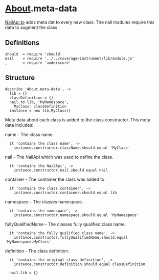 [glob]: https://npmjs.org/package/glob
[grunt-contrib-coffee]: https://github.com/gruntjs/grunt-contrib-coffee
[grunt-istanbul-coverage]: https://github.com/daniellmb/grunt-istanbul-coverage
[grunt-istanbul]: https://github.com/taichi/grunt-istanbul
[grunt-simple-mocha]: https://github.com/yaymukund/grunt-simple-mocha
[grunt]: http://gruntjs.com/
[mocha]: https://npmjs.org/package/mocha
[should]: https://github.com/visionmedia/should.js
[underscore]: http://underscorejs.org

[About]: ../About.coffee.md
[About.meta-data]: meta-data.coffee.md
[About.modules]: modules.coffee.md
[About.namespaces]: namespaces.coffee.md
[NailApi]: ../NailApi.coffee.md
[NailApi.lib]: ../NailApi/lib.coffee.md
[NailApi.modules]: ../NailApi/modules.coffee.md
[NailApi.parent]: ../NailApi/parent.coffee.md
[NailApi.to]: ../NailApi/to.coffee.md
[NailApi.use]: ../NailApi/use.coffee.md

[nail]: https://github.com/noptic/nail
[npm]: https://github.com/noptic/nail

[About].meta-data
===============
[NailApi.to] adds meta dat to every new class.
The nail modules require this data to augment the class

Definitions
-----------

    should  = require 'should'
    nail    = require '../../coverage/instrument/lib/module.js'
    _       = require 'underscore'

Structure
---------

    describe 'About.meta-data', ->
      lib = {}
      classDefinition = {}
      nail.to lib, 'MyNamespace',
        MyClass: classDefinition
      instance = new lib.MyClass()

Meta data about each class is added to the class constructor.
This meta data includes:

name - The class name.

      it 'contains the class name', ->
        instance.constructor.className.should.equal 'MyClass'

nail - The NailApi which was used to define the class.

      it 'contains the NailApi', ->
        instance.constructor.nail.should.equal nail

container - The container the class was added to.

      it 'contains the class container', ->
        instance.constructor.container.should.equal lib

namespace - The classes namespace.

      it 'contains the namespace', ->
        instance.constructor.namespace.should.equal 'MyNamespace'

fullyQualifiedName - The classes fully qualified class name.

      it 'contains the fully qualified class name', ->
        instance.constructor.fullyQualifiedName.should.equal 'MyNamespace.MyClass'

definition - The class definition.

      it 'contains the original class definition', ->
        instance.constructor.definition.should.equal classDefinition

      nail.lib = {}
      




